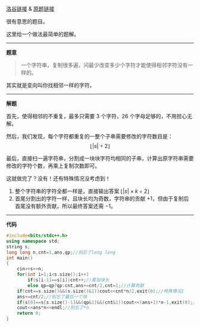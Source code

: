 [洛谷链接](https://www.luogu.com.cn/problem/AT5615) & [原题链接](https://www.luogu.com.cn/remoteJudgeRedirect/atcoder/5615) 

很有意思的题目。

这里给一个做法最简单的题解。

---

**题意**

>一个字符串，复制很多遍，问最少改变多少个字符才能使得相邻字符没有一样的。

其实就是变向叫你找相邻一样的字符。

---

**解题**

首先，使得相邻的不重复，最多只需要 $3$ 个字符，$26$ 个字母足够的，不用担心无解。

然后，我们发现，每个字符都重复的一整个子串需要修改的字符数目是：
$$\left\lfloor\left|s\right|\div 2\right\rfloor$$

最后，直接扫一遍字符串，分割成一块块字符均相同的子串，计算出原字符串需要修改的字符个数，再乘上复制次数即可。


这就做完了？没有！还有特殊情况没考虑到！

1. 整个字符串的字符全都一样是，直接输出答案 $\left\lfloor\left|s\right|\times k\div 2\right\rfloor$
2. 首尾分割出的字符一样，且块长均为奇数，字符串的贡献 $+1$，但由于复制后首尾没有额外贡献，所以最终答案还需 $-1$。

---

**代码**

```cpp
#include<bits/stdc++.h> 
using namespace std;
string s;
long long n,cnt=1,ans,qp;//别忘了long long
int main()
{
	cin>>s>>n;
	for(int i=1;i<s.size();i++)
		if(s[i-1]==s[i])cnt++;//累加块长
		else qp=qp?qp:cnt,ans+=cnt/2,cnt=1;//计算贡献
 	if(cnt==s.size()&&(s.size()&1))cout<<cnt*n/2,exit(0);//特殊情况1
	ans+=cnt/2;//别忘了最后一个块
	if(s[0]==s[s.size()-1]&&(qp&1)&&(cnt&1))cout<<(ans+1)*n-1,exit(0);//特殊情况2
	cout<<ans*n<<endl;//别忘了*n
	return 0;
}
```